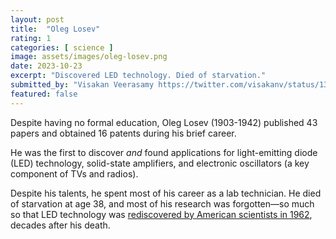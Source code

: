 ```yaml
---
layout: post
title:  "Oleg Losev"
rating: 1
categories: [ science ]
image: assets/images/oleg-losev.png
date: 2023-10-23
excerpt: "Discovered LED technology. Died of starvation."
submitted_by: "Visakan Veerasamy https://twitter.com/visakanv/status/1331934998035742722 via Tom Kerwin"
featured: false
---
```


Despite having no formal education, Oleg Losev (1903-1942) published 43 papers and obtained 16 patents during his brief career.

He was the first to discover _and_ found applications for light-emitting diode (LED) technology, solid-state amplifiers, and electronic oscillators (a key component of TVs and radios).

Despite his talents, he spent most of his career as a lab technician. He died of starvation at age 38, and most of his research was forgotten—so much so that LED technology was [rediscovered by American scientists in 1962](https://web.archive.org/web/20110511132457/http://www.nanophotonics.org.uk/niz/publications/zheludev-2007-ltl.pdf), decades after his death.
